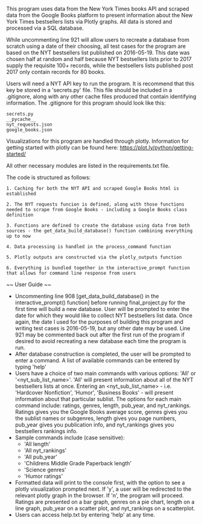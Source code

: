 
This program uses data from the New York Times books API and scraped data from the Google Books platform to present information about the New York Times bestsellers lists via Plotly graphs. All data is stored and processed via a SQL database.

While uncommenting line 921 will allow users to recreate a database from scratch using a date of their choosing, all test cases for the program are based on the NYT bestsellers list published on 2016-05-19. This date was chosen half at random and half because NYT bestsellers lists prior to 2017 supply the requisite 100+ records, while the bestsellers lists published post 2017 only contain records for 80 books. 

Users will need a NYT API key to run the program. It is recommend that this key be stored in a 'secrets.py' file. 
This file should be included in a .gitignore, along with any other cache files produced that contain identifying information. The .gitignore for this program should look like this: 

	secrets.py
	__pycache__
	nyt_requests.json
	google_books.json

Visualizations for this program are handled through plotly. Information for getting started with plotly can be found here: https://plot.ly/python/getting-started/

All other necessary modules are listed in the requirements.txt file. 

The code is structured as follows: 

	1. Caching for both the NYT API and scraped Google Books html is established 

	2. The NYT requests funcion is defined, along with those functions needed to scrape from Google Books - including a Google Books class definition

	3. Functions are defined to create the database using data from both sources - the get_data_build_database() function combining everything up to now

	4. Data processing is handled in the process_command function

	5. Plotly outputs are constructed via the plotly_outputs function

	6. Everything is bundled together in the interactive_prompt function that allows for command line response from users

~~ User Guide ~~
- Uncommenting line 908 [get_data_build_database() in the interactive_prompt() function] before running final_project.py for the first time will build a new database. User will be prompted to enter the date for which they would like to collect NYT bestsellers list data. Once again, the date I used for the purposes of building this program and writing test cases is 2016-05-19, but any other date may be used. Line 921 may be commented back out after the first run of the program if desired to avoid recreating a new database each time the program is run.
- After database construction is completed, the user will be prompted to enter a command. A list of available commands can be entered by typing 'help'
- Users have a choice of two main commands with various options: 'All' or '<nyt_sub_list_name>'. 'All' will present information about all of the NYT bestsellers lists at once. Entering an <nyt_sub_list_name> - i.e. 'Hardcover Nonfiction', 'Humor', 'Business Books' - will present information about that particular sublist. The options for each main command include: ratings, genres, length, pub_year, and nyt_rankings. Ratings gives you the Google Books average score, genres gives you the sublist names or subgenres, length gives you page numbers, pub_year gives you publication info, and nyt_rankings gives you bestsellers rankings info. 
- Sample commands include (case sensitive): 
	* 'All length'
	* 'All nyt_rankings'
	* 'All pub_year'
	* 'Childrens Middle Grade Paperback length'
	* 'Science genres'
	* 'Humor ratings'
- Formatted data will print to the console first, with the option to see a plotly visualization prompted next. If 'y', a user will be redirected to the relevant plotly graph in the browser. If 'n', the program will proceed. Ratings are presented on a bar graph, genres on a pie chart, length on a line graph, pub_year on a scatter plot, and nyt_rankings on a scatterplot. 
- Users can access help.txt by entering 'help' at any time. 




